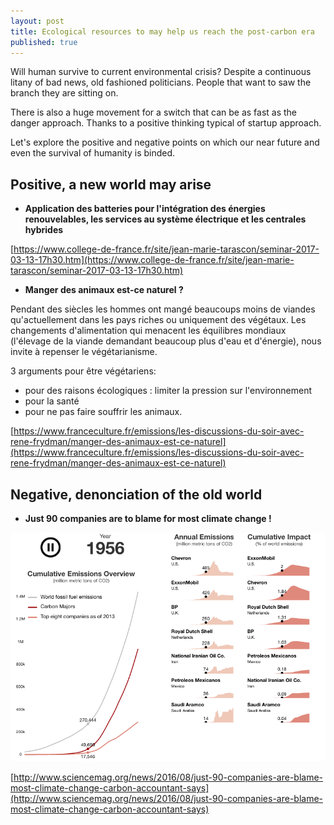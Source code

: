 ```yaml
---
layout: post
title: Ecological resources to may help us reach the post-carbon era
published: true
---
```


Will human survive to current environmental crisis? Despite a continuous litany of bad news, old fashioned politicians. People that want to saw the branch they are sitting on.

There is also a huge movement for a switch that can be as fast as the danger approach.
Thanks to a positive thinking typical of startup approach.

Let's explore the positive and negative points on which our near future and even the survival of humanity is binded.

## Positive, a new world may arise

* **Application des batteries pour l'intégration des énergies renouvelables, les services au système électrique et les centrales hybrides**

[https://www.college-de-france.fr/site/jean-marie-tarascon/seminar-2017-03-13-17h30.htm](https://www.college-de-france.fr/site/jean-marie-tarascon/seminar-2017-03-13-17h30.htm)

* **Manger des animaux est-ce naturel ?**

Pendant des siècles les hommes ont mangé beaucoups moins de viandes qu'actuellement dans les pays riches ou uniquement des végétaux. Les changements d'alimentation qui menacent les équilibres mondiaux (l'élevage de la viande demandant beaucoup plus d'eau et d'énergie), nous invite à repenser le végétarianisme.

3 arguments pour être végétariens:
* pour des raisons écologiques : limiter la pression sur l'environnement
* pour la santé
* pour ne pas faire souffrir les animaux.

[https://www.franceculture.fr/emissions/les-discussions-du-soir-avec-rene-frydman/manger-des-animaux-est-ce-naturel](https://www.franceculture.fr/emissions/les-discussions-du-soir-avec-rene-frydman/manger-des-animaux-est-ce-naturel)

## Negative, denonciation of the old world

* **Just 90 companies are to blame for most climate change !**


<img src="images/carbon-companies.png" title="Diagram of the contribution of major oil companies to most of carbon emission since last century">

[http://www.sciencemag.org/news/2016/08/just-90-companies-are-blame-most-climate-change-carbon-accountant-says](http://www.sciencemag.org/news/2016/08/just-90-companies-are-blame-most-climate-change-carbon-accountant-says)
